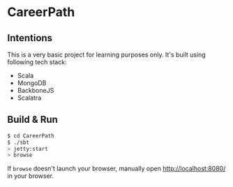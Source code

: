 # CareerPath #

## Intentions ##
This is a very basic project for learning purposes only. It's built using following tech stack:
* Scala
* MongoDB
* BackboneJS	
* Scalatra

## Build & Run ##

```sh
$ cd CareerPath
$ ./sbt
> jetty:start
> browse
```

If `browse` doesn't launch your browser, manually open [http://localhost:8080/](http://localhost:8080/) in your browser.
